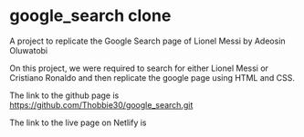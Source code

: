 # google_search clone

A project to replicate the Google Search page of Lionel Messi by Adeosin Oluwatobi

On this project, we were required to search for either Lionel Messi or Cristiano Ronaldo and then replicate the google page using HTML and CSS.

The link to the github page is https://github.com/Thobbie30/google_search.git

The link to the live page on Netlify is 
